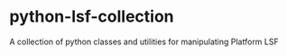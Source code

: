 # python-lsf-collection
 A collection of python classes and utilities for manipulating Platform LSF 	
